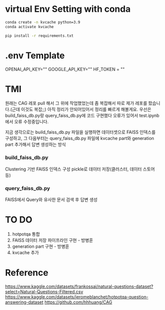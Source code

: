 # virtual Env Setting with conda

```bash
conda create -n kvcache python=3.9
conda activate kvcache
```

```bash
pip install -r requirements.txt
```

# .env Template
OPENAI_API_KEY=""
GOOGLE_API_KEY=""
HF_TOKEN = ""

# TMI
원래는 CAG 레포 pull 해서 그 위에 작업했었는데 좀 복잡해서 따로 제가 레포를 팠습니다.(근데 이것도 복잡;;)
아직 정리가 안되어있어서 정리를 빠르게 해볼게요.
우선은 build_faiss_db.py랑 query_faiss_db.py에 코드 구현했다 오류가 있어서 test.ipynb에서 오류 수정중입니다.

지금 생각으로는 build_faiss_db.py 파일을 실행하면 데이터셋으로 FAISS 인덱스를 구성하고, 
그 다음부터는 query_faiss_db.py 파일에 kvcache part와 generation part 추가해서 답변 생성하는 방식

### build_faiss_db.py
Clustering 기반 FAISS 인덱스 구성
pickle로 데이터 저장(클러스터, 데이터 스토어 등)

### query_faiss_db.py
FAISS에서 Query와 유사한 문서 검색 후 답변 생성

# TO DO
1. hotpotqa 통합
2. FAISS 데이터 저장 파이프라인 구현 - 방병훈
3. generation part 구현 - 방병훈
4. kvcache 추가

# Reference
https://www.kaggle.com/datasets/frankossai/natural-questions-dataset?select=Natural-Questions-Filtered.csv
https://www.kaggle.com/datasets/jeromeblanchet/hotpotqa-question-answering-dataset
https://github.com/hhhuang/CAG